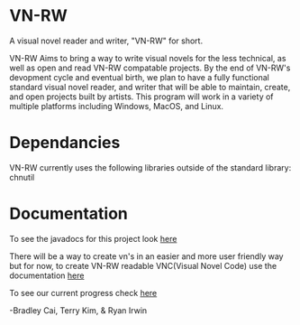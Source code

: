 # VN-RW
A visual novel reader and writer, "VN-RW" for short.

VN-RW Aims to bring a way to write visual novels for the less technical, as well as open and read
VN-RW compatable projects. By the end of VN-RW's devopment cycle and eventual birth, we plan to have a
fully functional standard visual novel reader, and writer that will be able to maintain, create, and 
open projects built by artists. This program will work in a variety of multiple platforms including Windows,
MacOS, and Linux. 

# Dependancies
VN-RW currently uses the following libraries outside of the standard library:
    chnutil
    
# Documentation
To see the javadocs for this project look [here](http://bradleycai.github.io/VN-RW/doc/index.html)

There will be a way to create vn's in an easier and more user friendly way but
for now, to create VN-RW readable VNC(Visual Novel Code) use the documentation [here](https://docs.google.com/document/d/12gLGcnaq5fAESRVK-VeoAwwO_Xqbdti6EL8kpePUJw8/edit?usp=sharing)	

To see our current progress check [here](https://docs.google.com/document/d/18TpsENcrL13fac2HSvS95iqnkmrzhhEreaxVO4QIf5E/edit)

-Bradley Cai, Terry Kim, & Ryan Irwin

